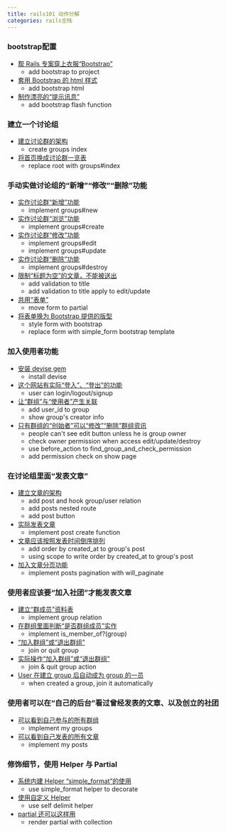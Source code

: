 ```yaml
---
title: rails101 动作分解
categories: rails全栈
---
```


### bootstrap配置

- [帮 Rails 专案穿上衣服“Bootstrap”](https://fullstack.xinshengdaxue.com/posts/55)
  - add bootstrap to project
- [套用 Bootstrap 的 html 样式](https://fullstack.xinshengdaxue.com/posts/56)
  - add bootstrap html
- [制作漂亮的“提示讯息”](https://fullstack.xinshengdaxue.com/posts/57)
  - add bootstrap flash function

### 建立一个讨论组

- [建立讨论群的架构](https://fullstack.xinshengdaxue.com/posts/59)
  - create groups index
- [将首页换成讨论群一览表](https://fullstack.xinshengdaxue.com/posts/60)
  - replace root with groups#index

### 手动实做讨论组的“新增”“修改”“删除”功能

- [实作讨论群“新增”功能](https://fullstack.xinshengdaxue.com/posts/62)
  - implement groups#new
- [实作讨论群“浏览”功能](https://fullstack.xinshengdaxue.com/posts/63)
  - implement groups#create
- [实作讨论群“修改”功能](https://fullstack.xinshengdaxue.com/posts/64)
  - implement groups#edit
  - implement groups#update
- [实作讨论群“删除”功能](https://fullstack.xinshengdaxue.com/posts/65)
  - implement groups#destroy
- [限制“标题为空”的文章，不能被送出](https://fullstack.xinshengdaxue.com/posts/66)
  - add validation to title
  - add validation to title apply to edit/update
- [共用“表单”](https://fullstack.xinshengdaxue.com/posts/67)
  - move form to partial
- [将表单换为 Bootstrap 提供的版型](https://fullstack.xinshengdaxue.com/posts/68)
  - style form with bootstrap
  - replace form with simple_form bootstrap template

### 加入使用者功能

- [安装 devise gem](https://fullstack.xinshengdaxue.com/posts/71)
  - install devise
- [这个网站有实际“登入”、“登出”的功能](https://fullstack.xinshengdaxue.com/posts/72)
  - user can login/logout/signup
- [让“群组”与“使用者”产生关联](https://fullstack.xinshengdaxue.com/posts/73)
  - add user_id to group
  - show group's creator info
- [只有群组的“创始者”可以“修改”“删除”群组资讯](https://fullstack.xinshengdaxue.com/posts/74)
  - people can't see edit button unless he is group owner
  - check owner permission when access edit/update/destroy
  - use before_action to find_group_and_check_permission
  - add permission check on show page

### 在讨论组里面“发表文章”

- [建立文章的架构](https://fullstack.xinshengdaxue.com/posts/76)
  - add post and hook group/user relation
  - add posts nested route
  - add post button
- [实际发表文章](https://fullstack.xinshengdaxue.com/posts/77)
  - implement post create function
- [文章应该按照发表时间倒序排列](https://fullstack.xinshengdaxue.com/posts/78)
  - add order by created_at to group's post
  - using scope to write order by created_at to group's post
- [加入文章分页功能](https://fullstack.xinshengdaxue.com/posts/79)
  - implement posts pagination with will_paginate

### 使用者应该要“加入社团”才能发表文章

- [建立“群成员”资料表](https://fullstack.xinshengdaxue.com/posts/81)
  - implement group relation
- [在群组里面判断“是否群组成员”实作](https://fullstack.xinshengdaxue.com/posts/82)
  - implement is_member_of?(group)
- [“加入群组”或“退出群组”](https://fullstack.xinshengdaxue.com/posts/83)
  - join or quit group
- [实际操作“加入群组”或“退出群组”](https://fullstack.xinshengdaxue.com/posts/84)
  - join & quit group action
- [User 在建立 group 后自动成为 group 的一员](https://fullstack.xinshengdaxue.com/posts/85)
  - when created a group, join it automatically

### 使用者可以在“自己的后台”看过曾经发表的文章、以及创立的社团

- [可以看到自己参与的所有群组](https://fullstack.xinshengdaxue.com/posts/87)
  - implement my groups
- [可以看到自己发表的所有文章](https://fullstack.xinshengdaxue.com/posts/88)
  - implement my posts

### 修饰细节，使用 Helper 与 Partial

- [系统内建 Helper “simple_format”的使用](https://fullstack.xinshengdaxue.com/posts/90)
  - use simple_format helper to decorate
- [使用自定义 Helper](https://fullstack.xinshengdaxue.com/posts/91)
  - use self delimit helper
- [partial 还可以这样用](https://fullstack.xinshengdaxue.com/posts/92)
  - render partial with collection
